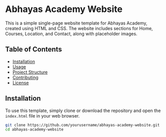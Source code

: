 # Abhayas Academy Website

This is a simple single-page website template for Abhayas Academy, created using HTML and CSS. The website includes sections for Home, Courses, Location, and Contact, along with placeholder images.

## Table of Contents

- [Installation](#installation)
- [Usage](#usage)
- [Project Structure](#project-structure)
- [Contributing](#contributing)
- [License](#license)

## Installation

To use this template, simply clone or download the repository and open the `index.html` file in your web browser.

```bash
git clone https://github.com/yourusername/abhayas-academy-website.git
cd abhayas-academy-website
